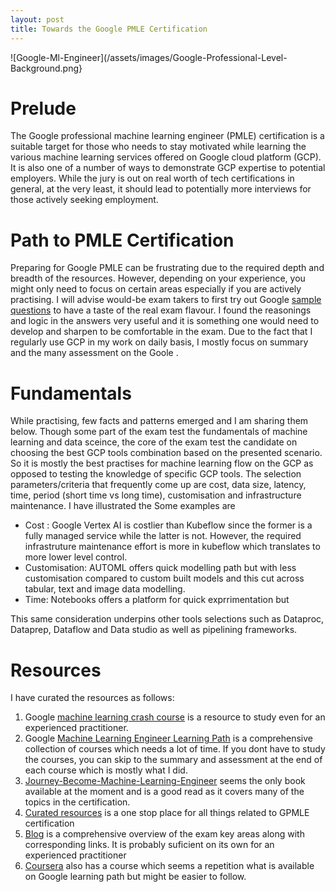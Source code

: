 ```yaml
---
layout: post
title: Towards the Google PMLE Certification
---
```

<!-- ![Google-Ml-Engineer]({{ "assets/images/Google-Professional-Level-Background.png" | absolute_url }}){: .center-image } -->
![Google-Ml-Engineer](/assets/images/Google-Professional-Level-Background.png}
# Prelude
The Google professional machine learning engineer (PMLE) certification is a suitable target for those who needs to stay motivated while learning the various machine learning services offered on Google cloud platform (GCP). It is also one of a number of ways to demonstrate GCP expertise to potential employers. While the jury is out on real worth of tech certifications in general,  at the very least, it should lead to potentially more interviews for those actively seeking employment. 

# Path to PMLE Certification
Preparing for Google PMLE can be frustrating due to the required depth and breadth of the resources. However, depending on your experience, you might only need to focus on certain areas especially if you are actively practising. I will advise would-be exam takers to first try out Google [sample questions](https://docs.google.com/forms/d/e/1FAIpQLSeYmkCANE81qSBqLW0g2X7RoskBX9yGYQu-m1TtsjMvHabGqg/viewform) to have a taste of the real exam flavour. I found the reasonings and logic in the answers very useful and it is something one would need to develop and sharpen to be comfortable in the exam. Due to the fact that I regularly use GCP in my work on daily basis, I mostly focus on summary and the many assessment on the Goole . 

# Fundamentals
While practising, few facts and patterns emerged and I am sharing them below. Though some part of the exam test the fundamentals of machine learning and data sceince, the core of the exam test the candidate on choosing the best GCP tools combination based on the presented scenario. So it is mostly the best practises for machine learning flow on the GCP as opposed to testing the knowledge of specific GCP tools. The selection parameters/criteria that frequently come up are cost, data size, latency, time, period (short time vs long time), customisation and infrastructure maintenance. I have illustrated the Some examples are 
 * Cost : Google Vertex AI is costlier than Kubeflow since the former is a fully managed service while the latter is not. However, the required infrastruture maintenance effort is more in kubeflow which translates to more lower level control. 
 * Customisation: AUTOML offers quick modelling path but with less customisation compared to custom built models and this cut across tabular, text and image data modelling.
 * Time: Notebooks offers a platform for quick exprrimentation but  

This same consideration underpins other tools selections such as Dataproc, Dataprep, Dataflow and Data studio as well as pipelining frameworks.
# Resources
I have curated the resources as follows: 

1. Google [machine learning crash course](https://developers.google.com/machine-learning/crash-course) is a resource to study even for an experienced practitioner. 
2. Google [Machine Learning Engineer Learning Path](https://www.cloudskillsboost.google/paths/17) is a comprehensive collection of courses which needs a lot of time. If you dont have to study the courses, you can skip to the summary and assessment at the end of each course which is mostly what I did. 
3. [Journey-Become-Machine-Learning-Engineer](https://www.amazon.com/Journey-Become-Machine-Learning-Engineer/dp/1803233729Book) seems the only book available at the moment and is a good read as it covers many of the topics in the certification.
4. [Curated resources](https://github.com/sathishvj/awesome-gcp-certifications/blob/master/professional-machine-learning-engineer.md) is a one stop place for all things related to GPMLE certification
5. [Blog](https://dzlab.github.io/certification/2022/01/08/gcp-ml-engineer-prep/) is a comprehensive overview of the exam key areas along with corresponding links. It is probably suficient on its own for an experienced practitioner
6. [Coursera](https://gb.coursera.org/professional-certificates/preparing-for-google-cloud-machine-learning-engineer-professional-certificate) also has a course which seems a repetition what is available on Google learning path but might be easier to follow.


